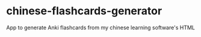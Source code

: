 # chinese-flashcards-generator
App to generate Anki flashcards from my chinese learning software's HTML
